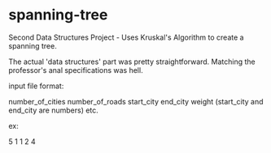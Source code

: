 spanning-tree
=============

Second Data Structures Project - Uses Kruskal's Algorithm to create a spanning tree.


The actual 'data structures' part was pretty straightforward. Matching the professor's anal
specifications was hell.

input file format:

number_of_cities
number_of_roads
start_city end_city weight   (start_city and end_city are numbers)
etc.

ex:

5
1
1 2 4
